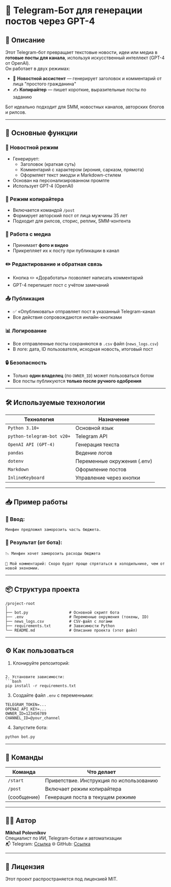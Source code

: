 
# 🤖 Telegram-Бот для генерации постов через GPT-4

## 📌 Описание

Этот Telegram-бот превращает текстовые новости, идеи или медиа в **готовые посты для канала**, используя искусственный интеллект (GPT-4 от OpenAI).  
Он работает в двух режимах:
- 🧠 **Новостной ассистент** — генерирует заголовок и комментарий от лица "простого гражданина"
- ✍️ **Копирайтер** — пишет короткие, выразительные посты по заданию

Бот идеально подходит для SMM, новостных каналов, авторских блогов и рилсов.

---

## 🚀 Основные функции

### 🧠 Новостной режим
- Генерирует:
  - Заголовок (краткая суть)
  - Комментарий с характером (ирония, сарказм, прямота)
  - Оформляет текст эмодзи и Markdown-стилем
- Основан на персонализированном промпте
- Использует GPT-4 (OpenAI)

### 📝 Режим копирайтера
- Включается командой `/post`
- Формирует авторский пост от лица мужчины 35 лет
- Подходит для рилсов, сторис, реплик, SMM-контента

### 📎 Работа с медиа
- Принимает **фото и видео**
- Прикрепляет их к посту при публикации в канал

### ✏️ Редактирование и обратная связь
- Кнопка ✏️ «Доработать» позволяет написать комментарий
- GPT-4 перепишет пост с учётом замечаний

### 📤 Публикация
- ✅ «Опубликовать» отправляет пост в указанный Telegram-канал
- Все действия сопровождаются инлайн-кнопками

### 📊 Логирование
- Все отправленные посты сохраняются в `.csv` файл (`news_logs.csv`)
- В логе: дата, ID пользователя, исходная новость, итоговый пост

### 🔒 Безопасность
- Только **один владелец** (по `OWNER_ID`) может пользоваться ботом
- Все посты публикуются **только после ручного одобрения**

---

## 🛠 Используемые технологии

| Технология                | Назначение                            |
|---------------------------|----------------------------------------|
| `Python 3.10+`            | Основной язык                         |
| `python-telegram-bot v20+`| Telegram API                          |
| `OpenAI API (GPT-4)`      | Генерация текста                      |
| `pandas`                  | Ведение логов                         |
| `dotenv`                  | Переменные окружения (.env)           |
| `Markdown`                | Оформление постов                     |
| `InlineKeyboard`          | Управление через кнопки               |

---

## 📥 Пример работы

### 🔹 Ввод:
```
Минфин предложил заморозить часть бюджета.
```

### 🔹 Результат (от бота):
```
📉 Минфин хочет заморозить расходы бюджета

💬 Мой комментарий: Скоро будет проще спрятаться в холодильнике, чем от новой экономии.
```

---

## 📦 Структура проекта

```
/project-root
│
├── bot.py                  # Основной скрипт бота
├── .env                    # Переменные окружения (токены, ID)
├── news_logs.csv           # CSV-файл с логами
├── requirements.txt        # Зависимости Python
└── README.md               # Описание проекта (этот файл)
```

---

## ⚙️ Как пользоваться

1. Клонируйте репозиторий:
```

2. Установите зависимости:
```bash
pip install -r requirements.txt
```

3. Создайте файл `.env` с переменными:
```
TELEGRAM_TOKEN=...
OPENAI_API_KEY=...
OWNER_ID=123456789
CHANNEL_ID=@your_channel
```

4. Запустите бота:
```bash
python bot.py
```

---

## 💬 Команды

| Команда     | Что делает                           |
|-------------|---------------------------------------|
| `/start`    | Приветствие. Инструкция по использованию |
| `/post`     | Включает режим копирайтера            |
| (сообщение) | Генерация поста в текущем режиме      |

---

## 🧑‍💻 Автор

**Mikhail Polovnikov**  
Специалист по ИИ, Telegram-ботам и автоматизации  
📬 Telegram: [Ссылка](https://t.me/msp1001) 
🌐 GitHub: [Ссылка](https://github.com/MikkiPolo)

---

## 📝 Лицензия

Этот проект распространяется под лицензией MIT.
